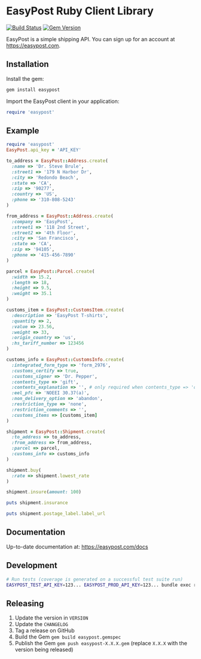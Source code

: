 # EasyPost Ruby Client Library

[![Build Status](https://github.com/EasyPost/easypost-ruby/workflows/CI/badge.svg)](https://github.com/EasyPost/easypost-ruby/actions?query=workflow%3ACI)
[![Gem Version](https://badge.fury.io/rb/easypost.svg)](https://badge.fury.io/rb/easypost)


EasyPost is a simple shipping API. You can sign up for an account at https://easypost.com.

## Installation

Install the gem:

```bash
gem install easypost
```

Import the EasyPost client in your application:

```ruby
require 'easypost'
```

## Example

```ruby
require 'easypost'
EasyPost.api_key = 'API_KEY'

to_address = EasyPost::Address.create(
  :name => 'Dr. Steve Brule',
  :street1 => '179 N Harbor Dr',
  :city => 'Redondo Beach',
  :state => 'CA',
  :zip => '90277',
  :country => 'US',
  :phone => '310-808-5243'
)

from_address = EasyPost::Address.create(
  :company => 'EasyPost',
  :street1 => '118 2nd Street',
  :street2 => '4th Floor',
  :city => 'San Francisco',
  :state => 'CA',
  :zip => '94105',
  :phone => '415-456-7890'
)

parcel = EasyPost::Parcel.create(
  :width => 15.2,
  :length => 18,
  :height => 9.5,
  :weight => 35.1
)

customs_item = EasyPost::CustomsItem.create(
  :description => 'EasyPost T-shirts',
  :quantity => 2,
  :value => 23.56,
  :weight => 33,
  :origin_country => 'us',
  :hs_tariff_number => 123456
)

customs_info = EasyPost::CustomsInfo.create(
  :integrated_form_type => 'form_2976',
  :customs_certify => true,
  :customs_signer => 'Dr. Pepper',
  :contents_type => 'gift',
  :contents_explanation => '', # only required when contents_type => 'other'
  :eel_pfc => 'NOEEI 30.37(a)',
  :non_delivery_option => 'abandon',
  :restriction_type => 'none',
  :restriction_comments => '',
  :customs_items => [customs_item]
)

shipment = EasyPost::Shipment.create(
  :to_address => to_address,
  :from_address => from_address,
  :parcel => parcel,
  :customs_info => customs_info
)

shipment.buy(
  :rate => shipment.lowest_rate
)

shipment.insure(amount: 100)

puts shipment.insurance

puts shipment.postage_label.label_url
```

## Documentation

Up-to-date documentation at: https://easypost.com/docs

## Development

```bash
# Run tests (coverage is generated on a successful test suite run)
EASYPOST_TEST_API_KEY=123... EASYPOST_PROD_API_KEY=123... bundle exec rspec
```

## Releasing

1. Update the version in `VERSION`
1. Update the `CHANGELOG`
1. Tag a release on GitHub
1. Build the Gem `gem build easypost.gemspec`
1. Publish the Gem `gem push easypost-X.X.X.gem` (replace `X.X.X` with the version being released)

